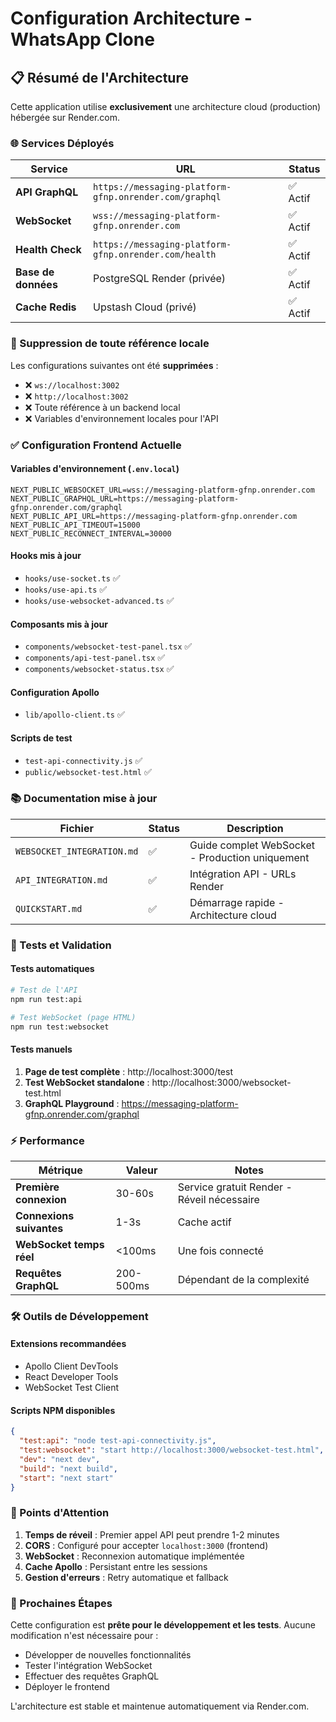 # Configuration Architecture - WhatsApp Clone

## 📋 Résumé de l'Architecture

Cette application utilise **exclusivement** une architecture cloud (production) hébergée sur Render.com.

### 🌐 Services Déployés

| Service             | URL                                                    | Status   |
| ------------------- | ------------------------------------------------------ | -------- |
| **API GraphQL**     | `https://messaging-platform-gfnp.onrender.com/graphql` | ✅ Actif |
| **WebSocket**       | `wss://messaging-platform-gfnp.onrender.com`           | ✅ Actif |
| **Health Check**    | `https://messaging-platform-gfnp.onrender.com/health`  | ✅ Actif |
| **Base de données** | PostgreSQL Render (privée)                             | ✅ Actif |
| **Cache Redis**     | Upstash Cloud (privé)                                  | ✅ Actif |

### 🚫 Suppression de toute référence locale

Les configurations suivantes ont été **supprimées** :

- ❌ `ws://localhost:3002`
- ❌ `http://localhost:3002`
- ❌ Toute référence à un backend local
- ❌ Variables d'environnement locales pour l'API

### ✅ Configuration Frontend Actuelle

#### Variables d'environnement (`.env.local`)

```env
NEXT_PUBLIC_WEBSOCKET_URL=wss://messaging-platform-gfnp.onrender.com
NEXT_PUBLIC_GRAPHQL_URL=https://messaging-platform-gfnp.onrender.com/graphql
NEXT_PUBLIC_API_URL=https://messaging-platform-gfnp.onrender.com
NEXT_PUBLIC_API_TIMEOUT=15000
NEXT_PUBLIC_RECONNECT_INTERVAL=30000
```

#### Hooks mis à jour

- `hooks/use-socket.ts` ✅
- `hooks/use-api.ts` ✅
- `hooks/use-websocket-advanced.ts` ✅

#### Composants mis à jour

- `components/websocket-test-panel.tsx` ✅
- `components/api-test-panel.tsx` ✅
- `components/websocket-status.tsx` ✅

#### Configuration Apollo

- `lib/apollo-client.ts` ✅

#### Scripts de test

- `test-api-connectivity.js` ✅
- `public/websocket-test.html` ✅

### 📚 Documentation mise à jour

| Fichier                    | Status | Description                                     |
| -------------------------- | ------ | ----------------------------------------------- |
| `WEBSOCKET_INTEGRATION.md` | ✅     | Guide complet WebSocket - Production uniquement |
| `API_INTEGRATION.md`       | ✅     | Intégration API - URLs Render                   |
| `QUICKSTART.md`            | ✅     | Démarrage rapide - Architecture cloud           |

### 🔧 Tests et Validation

#### Tests automatiques

```bash
# Test de l'API
npm run test:api

# Test WebSocket (page HTML)
npm run test:websocket
```

#### Tests manuels

1. **Page de test complète** : http://localhost:3000/test
2. **Test WebSocket standalone** : http://localhost:3000/websocket-test.html
3. **GraphQL Playground** : https://messaging-platform-gfnp.onrender.com/graphql

### ⚡ Performance

| Métrique                 | Valeur    | Notes                                      |
| ------------------------ | --------- | ------------------------------------------ |
| **Première connexion**   | 30-60s    | Service gratuit Render - Réveil nécessaire |
| **Connexions suivantes** | 1-3s      | Cache actif                                |
| **WebSocket temps réel** | <100ms    | Une fois connecté                          |
| **Requêtes GraphQL**     | 200-500ms | Dépendant de la complexité                 |

### 🛠️ Outils de Développement

#### Extensions recommandées

- Apollo Client DevTools
- React Developer Tools
- WebSocket Test Client

#### Scripts NPM disponibles

```json
{
  "test:api": "node test-api-connectivity.js",
  "test:websocket": "start http://localhost:3000/websocket-test.html",
  "dev": "next dev",
  "build": "next build",
  "start": "next start"
}
```

### 🚨 Points d'Attention

1. **Temps de réveil** : Premier appel API peut prendre 1-2 minutes
2. **CORS** : Configuré pour accepter `localhost:3000` (frontend)
3. **WebSocket** : Reconnexion automatique implémentée
4. **Cache Apollo** : Persistant entre les sessions
5. **Gestion d'erreurs** : Retry automatique et fallback

### 🎯 Prochaines Étapes

Cette configuration est **prête pour le développement et les tests**. Aucune modification n'est nécessaire pour :

- Développer de nouvelles fonctionnalités
- Tester l'intégration WebSocket
- Effectuer des requêtes GraphQL
- Déployer le frontend

L'architecture est stable et maintenue automatiquement via Render.com.
